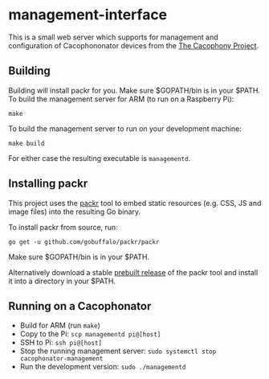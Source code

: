 # management-interface

This is a small web server which supports for management and
configuration of Cacophononator devices from the [The Cacophony
Project](https://cacophony.org.nz).

## Building

Building will install packr for you. Make sure $GOPATH/bin is in your $PATH. 
To build the management server for ARM (to run on a Raspberry Pi):
```
make
```

To build the management server to run on your development machine:
```
make build
```

For either case the resulting executable is `managementd`.

## Installing packr

This project uses the [packr](https://github.com/gobuffalo/packr) tool
to embed static resources (e.g. CSS, JS and image files) into the
resulting Go binary.

To install packr from source, run:
```
go get -u github.com/gobuffalo/packr/packr
```

Make sure $GOPATH/bin is in your $PATH.

Alternatively download a stable [prebuilt
release](https://github.com/gobuffalo/packr/releases) of the packr
tool and install it into a directory in your $PATH.

## Running on a Cacophonator

* Build for ARM (run `make`)
* Copy to the Pi: `scp managementd pi@[host]`
* SSH to Pi: `ssh pi@[host]`
* Stop the running management server: `sudo systemctl stop cacophonator-management`
* Run the development version: `sudo ./managementd`
